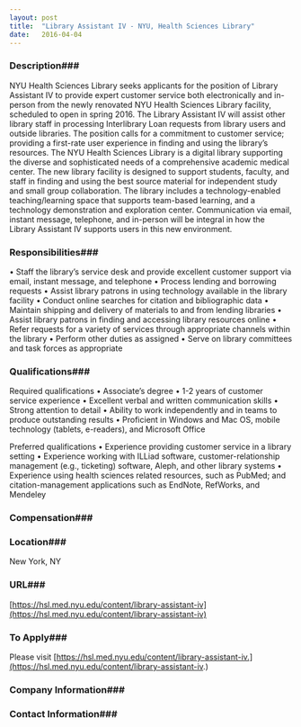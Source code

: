 ```yaml
---
layout: post
title:  "Library Assistant IV - NYU, Health Sciences Library"
date:   2016-04-04
---
```


### Description###

NYU Health Sciences Library seeks applicants for the position of Library Assistant IV to provide expert customer service both electronically and in-person from the newly renovated NYU Health Sciences Library facility, scheduled to open in spring 2016. The Library Assistant IV will assist other library staff in processing Interlibrary Loan requests from library users and outside libraries. The position calls for a commitment to customer service; providing a first-rate user experience in finding and using the library’s resources.
The NYU Health Sciences Library is a digital library supporting the diverse and sophisticated needs of a comprehensive academic medical center. The new library facility is designed to support students, faculty, and staff in finding and using the best source material for independent study and small group collaboration. The library includes a technology-enabled teaching/learning space that supports team-based learning, and a technology demonstration and exploration center. Communication via email, instant message, telephone, and in-person will be integral in how the Library Assistant IV supports users in this new environment.


### Responsibilities###

• Staff the library’s service desk and provide excellent customer support via email, instant message, and telephone
• Process lending and borrowing requests
• Assist library patrons in using technology available in the library facility
• Conduct online searches for citation and bibliographic data
• Maintain shipping and delivery of materials to and from lending libraries
• Assist library patrons in finding and accessing library resources online
• Refer requests for a variety of services through appropriate channels within the library
• Perform other duties as assigned
• Serve on library committees and task forces as appropriate


### Qualifications###

Required qualifications
• Associate’s degree
• 1-2 years of customer service experience
• Excellent verbal and written communication skills
• Strong attention to detail
• Ability to work independently and in teams to produce outstanding results
• Proficient in Windows and Mac OS, mobile technology (tablets, e-readers), and Microsoft Office

Preferred qualifications
• Experience providing customer service in a library setting
• Experience working with ILLiad software, customer-relationship management (e.g., ticketing) software, Aleph, and other library systems
• Experience using health sciences related resources, such as PubMed; and citation-management applications such as EndNote, RefWorks, and Mendeley


### Compensation###




### Location###

New York, NY


### URL###

 [https://hsl.med.nyu.edu/content/library-assistant-iv](https://hsl.med.nyu.edu/content/library-assistant-iv)

### To Apply###

Please visit 
[https://hsl.med.nyu.edu/content/library-assistant-iv.](https://hsl.med.nyu.edu/content/library-assistant-iv.)


### Company Information###




### Contact Information###



